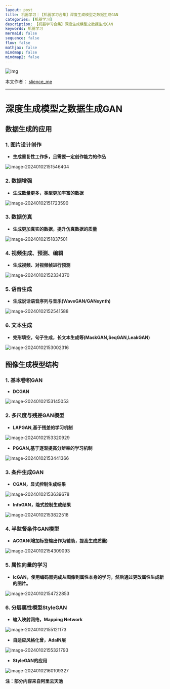 ```yaml
---
layout: post
title: 机器学习｜【机器学习合集】深度生成模型之数据生成GAN
categories: [机器学习]
description: 【机器学习合集】深度生成模型之数据生成GAN
keywords: 机器学习
mermaid: false
sequence: false
flow: false
mathjax: false
mindmap: false
mindmap2: false
---
```


![img](https://raw.githubusercontent.com/slience-me/picGo/master/images/logo_slienceme3.jpeg)

本文作者： [slience_me](https://slienceme.cn/)

---

# 深度生成模型之数据生成GAN

## 数据生成的应用

### 1. 图片设计创作

- **生成重复性工作多，且需要一定创作能力的作品**

![image-20240102151546404](/images/posts/image-20240102151546404.png)

### 2. 数据增强

- **生成数量更多，类型更加丰富的数据**

![image-20240102151723590](/images/posts/image-20240102151723590.png)

### 3. 数据仿真

- **生成更加真实的数据，提升仿真数据的质量**

![image-20240102151837501](/images/posts/image-20240102151837501.png)

### 4. 视频生成、预测、编辑

- **生成视频、对视频帧进行预测**

![image-20240102152334370](/images/posts/image-20240102152334370.png)

### 5. 语音生成

- **生成说话语音序列与音乐(WaveGAN/GANsynth)**

![image-20240102152541588](/images/posts/image-20240102152541588.png)

### 6. 文本生成

- **完形填空，句子生成，长文本生成等(MaskGAN,SeqGAN,LeakGAN)**

![image-20240102153002316](/images/posts/image-20240102153002316.png)

## 图像生成模型结构

### 1. 基本卷积GAN

- **DCGAN**

![image-20240102153145053](/images/posts/image-20240102153145053.png)

### 2. 多尺度与残差GAN模型

- **LAPGAN,基于残差的学习机制**

![image-20240102153320929](/images/posts/image-20240102153320929.png)

- **PGGAN,基于逐渐提高分辨率的学习机制**

![image-20240102153441366](/images/posts/image-20240102153441366.png)

### 3. 条件生成GAN

- **CGAN，显式控制生成结果**

![image-20240102153639678](/images/posts/image-20240102153639678.png)

- **InfoGAN，隐式控制生成结果**

![image-20240102153822518](/images/posts/image-20240102153822518.png)

### 4. 半监督条件GAN模型

- **ACGAN(增加标签输出作为辅助，提高生成质量)**

![image-20240102154309093](/images/posts/image-20240102154309093.png)

### 5. 属性向量的学习

- **IcGAN，使用编码器完成从图像到属性本身的学习，然后通过更改属性生成新的图片。**

![image-20240102154722853](/images/posts/image-20240102154722853.png)

### 6. 分层属性模型StyleGAN

- **输入映射网络，Mapping Network**

![image-20240102155121173](/images/posts/image-20240102155121173.png)

- **自适应风格化曾，AdaIN层**

![image-20240102155321793](/images/posts/image-20240102155321793.png)

- **StyleGAN的应用**

![image-20240102160109327](/images/posts/image-20240102160109327.png)

**注：部分内容来自阿里云天池**
